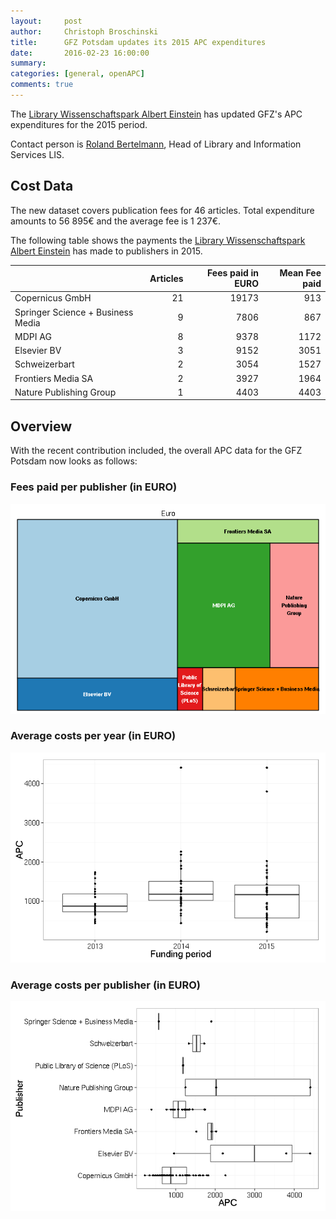 ```yaml
---
layout:     post
author:     Christoph Broschinski
title:      GFZ Potsdam updates its 2015 APC expenditures
date:       2016-02-23 16:00:00
summary:    
categories: [general, openAPC]
comments: true
---
```





The [Library Wissenschaftspark Albert Einstein](http://bib.telegrafenberg.de/en/library-wissenschaftspark-albert-einstein/) has updated GFZ's APC expenditures for the 2015 period.

Contact person is [Roland Bertelmann](http://www.gfz-potsdam.de/en/scientific-infrastructure/library-information-services/staff/profil/roland-bertelmann/), Head of Library and Information Services LIS.

## Cost Data



The new dataset covers publication fees for 46 articles. Total expenditure amounts to 56 895€ and the average fee is 1 237€.

The following table shows the payments the [Library Wissenschaftspark Albert Einstein](http://bib.telegrafenberg.de/en/library-wissenschaftspark-albert-einstein/) has made to publishers in 2015.


|                                  | Articles| Fees paid in EURO| Mean Fee paid|
|:---------------------------------|--------:|-----------------:|-------------:|
|Copernicus GmbH                   |       21|             19173|           913|
|Springer Science + Business Media |        9|              7806|           867|
|MDPI AG                           |        8|              9378|          1172|
|Elsevier BV                       |        3|              9152|          3051|
|Schweizerbart                     |        2|              3054|          1527|
|Frontiers Media SA                |        2|              3927|          1964|
|Nature Publishing Group           |        1|              4403|          4403|

## Overview

With the recent contribution included, the overall APC data for the GFZ Potsdam now looks as follows: 

### Fees paid per publisher (in EURO)

![plot of chunk tree_gfz_potsdam_2016-02-23](/figure/tree_gfz_potsdam_2016-02-23-1.png) 

###  Average costs per year (in EURO)

![plot of chunk box_gfz_potsdam_year-2016-02-23](/figure/box_gfz_potsdam_year-2016-02-23-1.png) 

###  Average costs per publisher (in EURO)

![plot of chunk box_gfz_potsdam_publisher-2016-02-23](/figure/box_gfz_potsdam_publisher-2016-02-23-1.png) 
